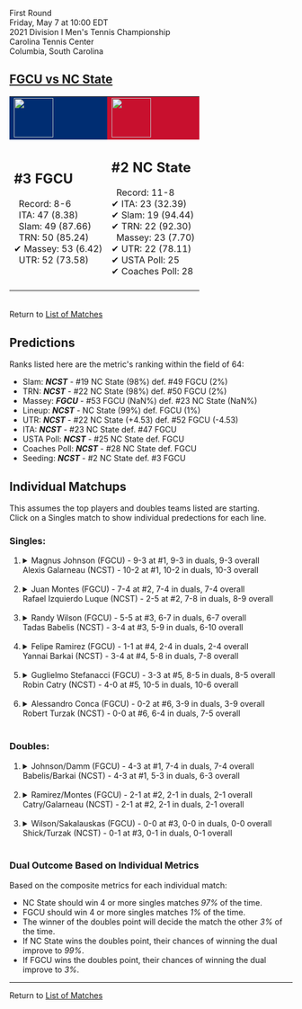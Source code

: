 First Round  
Friday, May 7 at 10:00 EDT  
2021 Division I Men's Tennis Championship  
Carolina Tennis Center  
Columbia, South Carolina  
## [FGCU vs NC State](https://www.ncaa.com/game/5833383)  

<table><tr style="background-color: #d9d9d9 !important"><td style="background-color: #002D72 !important"><img src="https://www.ncaa.com/sites/default/files/images/logos/schools/f/fgcu.70.png" width="70" height="70" /></td><td style="background-color: #C8102E !important"><img src="https://www.ncaa.com/sites/default/files/images/logos/schools/n/north-carolina-st.70.png" width="70" height="70" /></td></tr><tr>
<td>  

<h2>#3 FGCU</h2>  
&nbsp; Record: 8-6<br>  
&nbsp; ITA: 47 (8.38)<br>  
&nbsp; Slam: 49 (87.66)<br>  
&nbsp; TRN: 50 (85.24)<br>  
&#10004; Massey: 53 (6.42)<br>  
&nbsp; UTR: 52 (73.58)<br>  
<br>  

</td>
<td>  

<h2>#2 NC State</h2>  
&nbsp; Record: 11-8<br>  
&#10004; ITA: 23 (32.39)<br>  
&#10004; Slam: 19 (94.44)<br>  
&#10004; TRN: 22 (92.30)<br>  
&nbsp; Massey: 23 (7.70)<br>  
&#10004; UTR: 22 (78.11)<br>  
&#10004; USTA Poll: 25<br>  
&#10004; Coaches Poll: 28<br>  
<br>  

</td>
</tr></table>  


<br>Return to [List of Matches](../index.md)  

## Predictions  

Ranks listed here are the metric's ranking within the field of 64:  
- Slam: ***NCST*** - #19 NC State (98%) def. #49 FGCU (2%)  
- TRN: ***NCST*** - #22 NC State (98%) def. #50 FGCU (2%)  
- Massey: ***FGCU*** - #53 FGCU (NaN%) def. #23 NC State (NaN%)  
- Lineup: ***NCST*** - NC State (99%) def. FGCU (1%)  
- UTR: ***NCST*** - #22 NC State (+4.53) def. #52 FGCU (-4.53)  
- ITA: ***NCST*** - #23 NC State def. #47 FGCU  
- USTA Poll: ***NCST*** - #25 NC State def. FGCU  
- Coaches Poll: ***NCST*** - #28 NC State def. FGCU  
- Seeding: ***NCST*** - #2 NC State def. #3 FGCU  

## Individual Matchups  
This assumes the top players and doubles teams listed are starting.  
Click on a Singles match to show individual predections for each line.  

### Singles:  

<ol>
<li><details>
<summary markdown="span">Magnus Johnson (FGCU) - 9-3 at #1, 9-3 in duals, 9-3 overall<br>Alexis Galarneau (NCST) - 10-2 at #1, 10-2 in duals, 10-3 overall</summary>
<h4>Predictions</h4><ul>
<li>Composite: <b><i>NCST</i></b> - Galarneau (88%) def. Johnson (12%)</li>  
<li>Slam: <b><i>NCST</i></b> - Galarneau (87%) def. Johnson (13%)</li>  
<li>TRN: <b><i>NCST</i></b> - Galarneau (85%) def. Johnson (15%)</li>  
<li>Massey: <b><i>FGCU</i></b> - Johnson (NaN%) def. Galarneau (NaN%)</li>  
<li>UTR: <b><i>NCST</i></b> - Galarneau (93%) def. Johnson (7%)</li>  
<li>ITA: <b><i>NCST</i></b> - Galarneau (25.90) def. Johnson (7.86)</li>  
</ul>
</details>&nbsp;</li>
<li><details>
<summary markdown="span">Juan Montes (FGCU) - 7-4 at #2, 7-4 in duals, 7-4 overall<br>Rafael Izquierdo Luque (NCST) - 2-5 at #2, 7-8 in duals, 8-9 overall</summary>
<h4>Predictions</h4><ul>
<li>Composite: <b><i>NCST</i></b> - Luque (79%) def. Montes (21%)</li>  
<li>Slam: <b><i>NCST</i></b> - Luque (75%) def. Montes (25%)</li>  
<li>TRN: <b><i>NCST</i></b> - Luque (75%) def. Montes (25%)</li>  
<li>Massey: <b><i>FGCU</i></b> - Montes (NaN%) def. Luque (NaN%)</li>  
<li>UTR: <b><i>NCST</i></b> - Luque (86%) def. Montes (14%)</li>  
<li>ITA: <b><i>NCST</i></b> - Luque (6.91) def. Montes (2.32)</li>  
</ul>
</details>&nbsp;</li>
<li><details>
<summary markdown="span">Randy Wilson (FGCU) - 5-5 at #3, 6-7 in duals, 6-7 overall<br>Tadas Babelis (NCST) - 3-4 at #3, 5-9 in duals, 6-10 overall</summary>
<h4>Predictions</h4><ul>
<li>Composite: <b><i>NCST</i></b> - Babelis (86%) def. Wilson (14%)</li>  
<li>Slam: <b><i>NCST</i></b> - Babelis (85%) def. Wilson (15%)</li>  
<li>TRN: <b><i>NCST</i></b> - Babelis (84%) def. Wilson (16%)</li>  
<li>Massey: <b><i>FGCU</i></b> - Wilson (NaN%) def. Babelis (NaN%)</li>  
<li>UTR: <b><i>NCST</i></b> - Babelis (89%) def. Wilson (11%)</li>  
<li>ITA: <b><i>NCST</i></b> - Babelis (2.63) def. Wilson (1.63)</li>  
</ul>
</details>&nbsp;</li>
<li><details>
<summary markdown="span">Felipe Ramirez (FGCU) - 1-1 at #4, 2-4 in duals, 2-4 overall<br>Yannai Barkai (NCST) - 3-4 at #4, 5-8 in duals, 7-8 overall</summary>
<h4>Predictions</h4><ul>
<li>Composite: <b><i>NCST</i></b> - Barkai (80%) def. Ramirez (20%)</li>  
<li>Slam: <b><i>NCST</i></b> - Barkai (78%) def. Ramirez (22%)</li>  
<li>TRN: <b><i>NCST</i></b> - Barkai (77%) def. Ramirez (23%)</li>  
<li>Massey: <b><i>FGCU</i></b> - Ramirez (NaN%) def. Barkai (NaN%)</li>  
<li>UTR: <b><i>NCST</i></b> - Barkai (85%) def. Ramirez (15%)</li>  
<li>ITA: <b><i>NCST</i></b> - Barkai (2.33) def. Ramirez (0.00)</li>  
</ul>
</details>&nbsp;</li>
<li><details>
<summary markdown="span">Guglielmo Stefanacci (FGCU) - 3-3 at #5, 8-5 in duals, 8-5 overall<br>Robin Catry (NCST) - 4-0 at #5, 10-5 in duals, 10-6 overall</summary>
<h4>Predictions</h4><ul>
<li>Composite: <b><i>NCST</i></b> - Catry (93%) def. Stefanacci (7%)</li>  
<li>Slam: <b><i>NCST</i></b> - Catry (95%) def. Stefanacci (5%)</li>  
<li>TRN: <b><i>NCST</i></b> - Catry (95%) def. Stefanacci (5%)</li>  
<li>Massey: <b><i>FGCU</i></b> - Stefanacci (NaN%) def. Catry (NaN%)</li>  
<li>UTR: <b><i>NCST</i></b> - Catry (90%) def. Stefanacci (10%)</li>  
<li>ITA: <b><i>NCST</i></b> - Catry (3.10) def. Stefanacci (2.15)</li>  
</ul>
</details>&nbsp;</li>
<li><details>
<summary markdown="span">Alessandro Conca (FGCU) - 0-2 at #6, 3-9 in duals, 3-9 overall<br>Robert Turzak (NCST) - 0-0 at #6, 6-4 in duals, 7-5 overall</summary>
<h4>Predictions</h4><ul>
<li>Composite: <b><i>NCST</i></b> - Turzak (89%) def. Conca (11%)</li>  
<li>Slam: <b><i>NCST</i></b> - Turzak (83%) def. Conca (17%)</li>  
<li>TRN: <b><i>NCST</i></b> - Turzak (89%) def. Conca (11%)</li>  
<li>Massey: <b><i>FGCU</i></b> - Conca (NaN%) def. Turzak (NaN%)</li>  
<li>UTR: <b><i>NCST</i></b> - Turzak (95%) def. Conca (5%)</li>  
<li>ITA: <b><i>NCST</i></b> - Turzak (1.56) def. Conca (0.00)</li>  
</ul>
</details>&nbsp;</li>
</ol>

### Doubles:  

<ol>
<li><details>
<summary markdown="span">Johnson/Damm (FGCU) - 4-3 at #1, 7-4 in duals, 7-4 overall<br>Babelis/Barkai (NCST) - 4-3 at #1, 5-3 in duals, 6-3 overall</summary>
<br>Sorry, we don't have any metrics for this match
</details>&nbsp;</li>
<li><details>
<summary markdown="span">Ramirez/Montes (FGCU) - 2-1 at #2, 2-1 in duals, 2-1 overall<br>Catry/Galarneau (NCST) - 2-1 at #2, 2-1 in duals, 2-1 overall</summary>
<br>Sorry, we don't have any metrics for this match
</details>&nbsp;</li>
<li><details>
<summary markdown="span">Wilson/Sakalauskas (FGCU) - 0-0 at #3, 0-0 in duals, 0-0 overall<br>Shick/Turzak (NCST) - 0-1 at #3, 0-1 in duals, 0-1 overall</summary>
<br>Sorry, we don't have any metrics for this match
</details>&nbsp;</li>
</ol>

### Dual Outcome Based on Individual Metrics  
  
Based on the composite metrics for each individual match:  
- NC State should win 4 or more singles matches _97%_ of the time.  
- FGCU should win 4 or more singles matches _1%_ of the time.  
- The winner of the doubles point will decide the match the other _3%_ of the time.  
- If NC State wins the doubles point, their chances of winning the dual improve to _99%_.  
- If FGCU wins the doubles point, their chances of winning the dual improve to _3%_.  
  
------

Return to [List of Matches](../index.md)  
